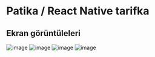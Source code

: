 # Patika / React Native tarifka

## Ekran görüntüleleri

![image](./tarifka-categories.png)
![image](./tarifka-meals.png)
![image](./tarifka-detail-1.png)
![image](./tarifka-detail-2.png)
